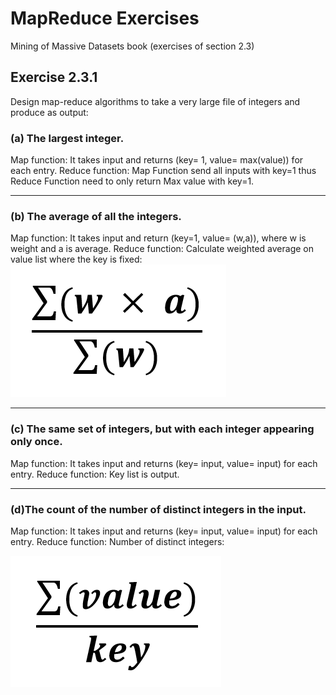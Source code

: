 # MapReduce Exercises
Mining of Massive Datasets book (exercises of section 2.3)
## Exercise 2.3.1
Design map-reduce algorithms to take a very large file of integers and produce as output:
### (a) **The largest integer.**
Map function: It takes input and returns (key= 1, value= max(value)) for each entry.
Reduce function: Map Function send all inputs with key=1 thus Reduce Function need to only return Max value with key=1.
- - - -

### (b) **The average of all the integers.**
Map function: It takes input and return (key=1, value= (w,a)), where w is weight and a is average.
Reduce function: Calculate weighted average on value list where the key is fixed:
![F1](https://github.com/E008001/Minnig-of-massive-datasets-Exercises/blob/master/f1.png)
- - - -

### (c) **The same set of integers, but with each integer appearing only once.**
Map function: It takes input and returns (key= input, value= input) for each entry.
Reduce function: Key list is output.
- - - -

### (d)**The count of the number of distinct integers in the input.**
Map function: It takes input and returns (key= input, value= input) for each entry.
Reduce function: Number of distinct integers:

![F2](https://github.com/E008001/Minnig-of-massive-datasets-Exercises/blob/master/f2.png)
